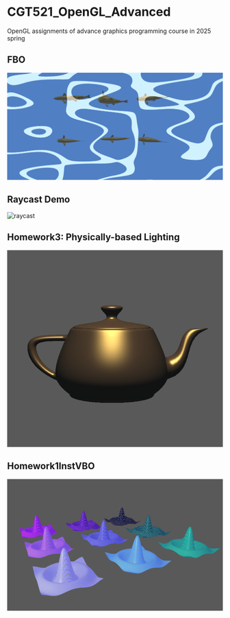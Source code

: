 # CGT521_OpenGL_Advanced
OpenGL assignments of advance graphics programming course in 2025 spring
## FBO
![FBO](https://github.com/XinyangLi7/CGT521_OpenGL_Advanced/raw/main/image/fbo.png)

## Raycast Demo
![raycast](https://github.com/XinyangLi7/CGT521_OpenGL_Advanced/raw/main/image/raycast.png)

## Homework3: Physically-based Lighting
![physics-based Lighting](https://github.com/XinyangLi7/CGT521_OpenGL_Advanced/raw/main/image/physicsLighting.png)

## Homework1InstVBO
![Instanced VBO](https://github.com/XinyangLi7/CGT521_OpenGL_Advanced/raw/main/image/instance.png)
